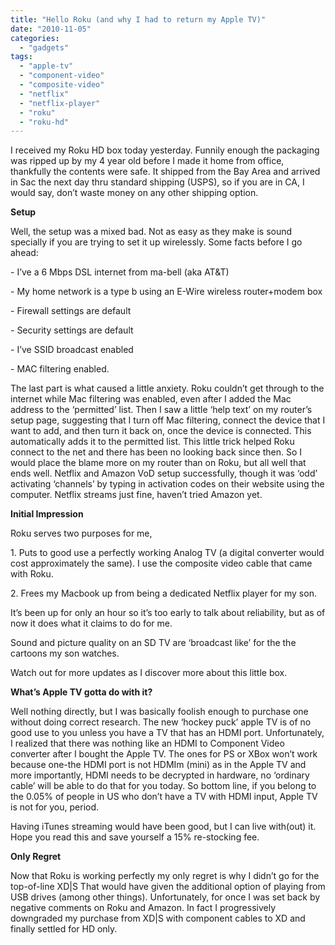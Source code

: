 ```yaml
---
title: "Hello Roku (and why I had to return my Apple TV)"
date: "2010-11-05"
categories: 
  - "gadgets"
tags: 
  - "apple-tv"
  - "component-video"
  - "composite-video"
  - "netflix"
  - "netflix-player"
  - "roku"
  - "roku-hd"
---
```


I received my Roku HD box today yesterday. Funnily enough the packaging was ripped up by my 4 year old before I made it home from office, thankfully the contents were safe. It shipped from the Bay Area and arrived in Sac the next day thru standard shipping (USPS), so if you are in CA, I would say, don’t waste money on any other shipping option.

**Setup**

Well, the setup was a mixed bad. Not as easy as they make is sound specially if you are trying to set it up wirelessly. Some facts before I go ahead:

\- I’ve a 6 Mbps DSL internet from ma-bell (aka AT&T)

\- My home network is a type b using an E-Wire wireless router+modem box

\- Firewall settings are default

\- Security settings are default

\- I’ve SSID broadcast enabled

\- MAC filtering enabled.

The last part is what caused a little anxiety. Roku couldn’t get through to the internet while Mac filtering was enabled, even after I added the Mac address to the ‘permitted’ list. Then I saw a little ‘help text’ on my router’s setup page, suggesting that I turn off Mac filtering, connect the device that I want to add, and then turn it back on, once the device is connected. This automatically adds it to the permitted list. This little trick helped Roku connect to the net and there has been no looking back since then. So I would place the blame more on my router than on Roku, but all well that ends well. Netflix and Amazon VoD setup successfully, though it was ‘odd’ activating ‘channels’ by typing in activation codes on their website using the computer. Netflix streams just fine, haven’t tried Amazon yet.

**Initial Impression**

Roku serves two purposes for me,

1\. Puts to good use a perfectly working Analog TV (a digital converter would cost approximately the same). I use the composite video cable that came with Roku.

2\. Frees my Macbook up from being a dedicated Netflix player for my son.

It’s been up for only an hour so it’s too early to talk about reliability, but as of now it does what it claims to do for me.

Sound and picture quality on an SD TV are ‘broadcast like’ for the the cartoons my son watches.

Watch out for more updates as I discover more about this little box.

**What’s Apple TV gotta do with it?**

Well nothing directly, but I was basically foolish enough to purchase one without doing correct research. The new ‘hockey puck’ apple TV is of no good use to you unless you have a TV that has an HDMI port. Unfortunately, I realized that there was nothing like an HDMI to Component Video converter after I bought the Apple TV. The ones for PS or XBox won’t work because one-the HDMI port is not HDMIm (mini) as in the Apple TV and more importantly, HDMI needs to be decrypted in hardware, no ‘ordinary cable’ will be able to do that for you today. So bottom line, if you belong to the 0.05% of people in US who don’t have a TV with HDMI input, Apple TV is not for you, period.

Having iTunes streaming would have been good, but I can live with(out) it. Hope you read this and save yourself a 15% re-stocking fee.

**Only Regret**

Now that Roku is working perfectly my only regret is why I didn’t go for the top-of-line XD|S That would have given the additional option of playing from USB drives (among other things). Unfortunately, for once I was set back by negative comments on Roku and Amazon. In fact I progressively downgraded my purchase from XD|S with component cables to XD and finally settled for HD only.
